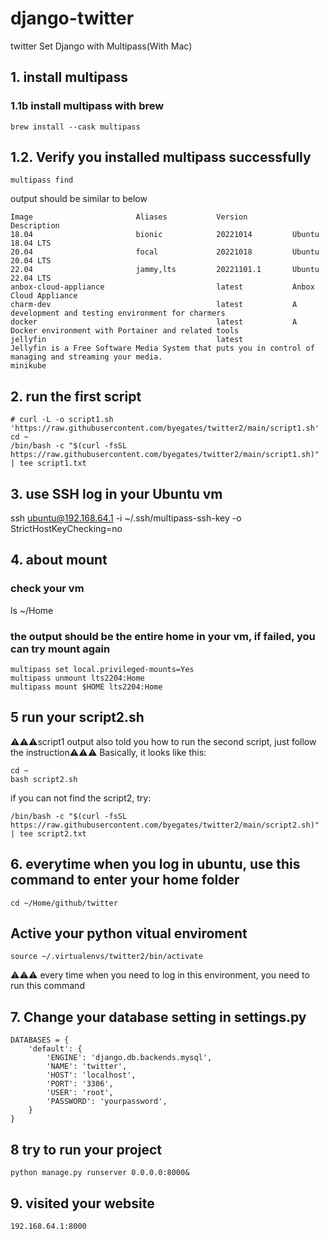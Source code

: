 # django-twitter
twitter
Set Django with Multipass(With Mac)
## 1. install multipass

### 1.1b install multipass with brew
```shell
brew install --cask multipass
```
## 1.2. Verify you installed multipass successfully

```shell
multipass find
```
output should be similar to below
```shell
Image                       Aliases           Version          Description
18.04                       bionic            20221014         Ubuntu 18.04 LTS
20.04                       focal             20221018         Ubuntu 20.04 LTS
22.04                       jammy,lts         20221101.1       Ubuntu 22.04 LTS
anbox-cloud-appliance                         latest           Anbox Cloud Appliance
charm-dev                                     latest           A development and testing environment for charmers
docker                                        latest           A Docker environment with Portainer and related tools
jellyfin                                      latest           Jellyfin is a Free Software Media System that puts you in control of managing and streaming your media.
minikube
```

## 2. run the first script
```shell
# curl -L -o script1.sh 'https://raw.githubusercontent.com/byegates/twitter2/main/script1.sh'
cd ~
/bin/bash -c "$(curl -fsSL https://raw.githubusercontent.com/byegates/twitter2/main/script1.sh)" | tee script1.txt
```

## 3. use SSH log in your Ubuntu vm
ssh ubuntu@192.168.64.1 -i ~/.ssh/multipass-ssh-key -o StrictHostKeyChecking=no

## 4. about mount
### check your vm
ls ~/Home
### the output should be the entire home in your vm, if failed, you can try mount again
```shell
multipass set local.privileged-mounts=Yes
multipass unmount lts2204:Home
multipass mount $HOME lts2204:Home
```
## 5 run your script2.sh
⚠️⚠️⚠️script1 output also told you how to run the second script, just follow the instruction⚠️⚠️⚠️
Basically, it looks like this:
```shell
cd ~
bash script2.sh
```
if you can not find the script2, try:
```shell
/bin/bash -c "$(curl -fsSL https://raw.githubusercontent.com/byegates/twitter2/main/script2.sh)" | tee script2.txt
```
## 6. everytime when you log in ubuntu, use this command to enter your home folder
```shell
cd ~/Home/github/twitter
```
## Active your python vitual enviroment
```shell
source ~/.virtualenvs/twitter2/bin/activate
```
⚠️⚠️⚠️ every time when you need to log in this environment, you need to run this command

## 7. Change your database setting in settings.py 
```shell
DATABASES = {
    'default': {
        'ENGINE': 'django.db.backends.mysql',
        'NAME': 'twitter',
        'HOST': 'localhost',
        'PORT': '3306',
        'USER': 'root',
        'PASSWORD': 'yourpassword',
    }
}
```
## 8 try to run your project
```shell
python manage.py runserver 0.0.0.0:8000&
```
## 9. visited your website
```shell
192.168.64.1:8000
```

